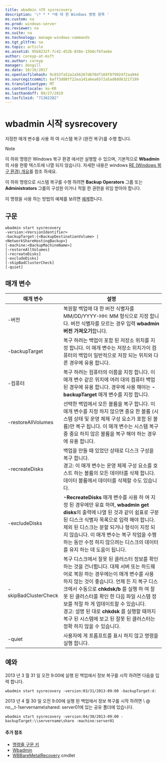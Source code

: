 ```yaml
---
title: wbadmin 시작 sysrecovery
description: '\* * * *에 대 한 Windows 명령 항목 '
ms.custom: na
ms.prod: windows-server
ms.reviewer: na
ms.suite: na
ms.technology: manage-windows-commands
ms.tgt_pltfrm: na
ms.topic: article
ms.assetid: 95b8232f-7c42-452b-838e-15b0cf6faebe
author: coreyp-at-msft
ms.author: coreyp
manager: dongill
ms.date: 10/16/2017
ms.openlocfilehash: 9c653fa52a2a56267d6f0df169f8f9924f2aa94d
ms.sourcegitcommit: 6aff3d88ff22ea141a6ea6572a5ad8dd6321f199
ms.translationtype: MT
ms.contentlocale: ko-KR
ms.lasthandoff: 09/27/2019
ms.locfileid: "71362282"
---
```

# <a name="wbadmin-start-sysrecovery"></a>wbadmin 시작 sysrecovery



지정한 매개 변수를 사용 하 여 시스템 복구 (완전 복구)를 수행 합니다.

> [!NOTE]
> 이 하위 명령은 Windows 복구 환경 에서만 실행할 수 있으며, 기본적으로 **Wbadmin**의 사용 현황 텍스트에 나열 되지 않습니다. 자세한 내용은 windows [RE (Windows 복구 환경) 개요](https://technet.microsoft.com/library/hh825173.aspx)를 참조 하세요.

이 하위 명령으로 시스템 복구를 수행 하려면 **Backup Operators** 그룹 또는 **Administrators** 그룹의 구성원 이거나 적절 한 권한을 위임 받아야 합니다.

이 명령을 사용 하는 방법의 예제를 보려면 [예제](#BKMK_examples)합니다.

## <a name="syntax"></a>구문

```
wbadmin start sysrecovery
-version:<VersionIdentifier>
-backupTarget:{<BackupDestinationVolume> | <NetworkShareHostingBackup>}
[-machine:<BackupMachineName>]
[-restoreAllVolumes]
[-recreateDisks]
[-excludeDisks]
[-skipBadClusterCheck]
[-quiet]
```

## <a name="parameters"></a>매개 변수

|매개 변수|설명|
|---------|-----------|
|-버전|복원할 백업에 대 한 버전 식별자를 MM/DD/YYYY-HH: MM 형식으로 지정 합니다. 버전 식별자를 모르는 경우 입력 **wbadmin 버전 가져오기**합니다.|
|-backupTarget|복구 하려는 백업이 포함 된 저장소 위치를 지정 합니다. 이 매개 변수는 저장소 위치가이 컴퓨터의 백업이 일반적으로 저장 되는 위치와 다른 경우에 유용 합니다.|
|-컴퓨터|복구 하려는 컴퓨터의 이름을 지정 합니다. 이 매개 변수 같은 위치에 여러 대의 컴퓨터 백업 된 경우에 유용 합니다. 경우에 사용 해야는 **-backupTarget** 매개 변수를 지정 합니다.|
|-restoreAllVolumes|선택한 백업에서 모든 볼륨을 복구 합니다. 이 매개 변수를 지정 하지 않으면 중요 한 볼륨 (시스템 상태 및 운영 체제 구성 요소가 포함 된 볼륨)만 복구 됩니다. 이 매개 변수는 시스템 복구 중 중요 하지 않은 볼륨을 복구 해야 하는 경우에 유용 합니다.|
|-recreateDisks|백업을 만들 때 있었던 상태로 디스크 구성을 복구 합니다.</br>경고: 이 매개 변수는 운영 체제 구성 요소를 호스트 하는 볼륨의 모든 데이터를 삭제 합니다. 데이터 볼륨에서 데이터를 삭제할 수도 있습니다.|
|-excludeDisks|**-RecreateDisks** 매개 변수를 사용 하 여 지정 된 경우에만 유효 하며, **wbadmin get disks**의 출력에 나열 된 것과 같이 쉼표로 구분 된 디스크 식별자 목록으로 입력 해야 합니다. 제외 된 디스크는 분할 되거나 형식이 지정 되지 않습니다. 이 매개 변수는 복구 작업을 수행 하는 동안 수정 하지 않으려는 디스크의 데이터를 유지 하는 데 도움이 됩니다.|
|-skipBadClusterCheck|복구 디스크에서 잘못 된 클러스터 정보를 확인 하는 것을 건너뜁니다. 대체 서버 또는 하드웨어로 복원 하는 경우에는이 매개 변수를 사용 하지 않는 것이 좋습니다. 언제 든 지 복구 디스크에서 수동으로 **chkdsk/b** 를 실행 하 여 잘못 된 클러스터를 확인 한 다음 파일 시스템 정보를 적절 하 게 업데이트할 수 있습니다.</br>경고: 설명 된 대로 **chkdsk** 를 실행할 때까지 복구 된 시스템에 보고 된 잘못 된 클러스터는 정확 하지 않을 수 있습니다.|
|-quiet|사용자에 게 프롬프트를 표시 하지 않고 명령을 실행 합니다.|

## <a name="BKMK_examples"></a>예와

2013 년 3 월 31 일 오전 9:00에 실행 된 백업에서 정보 복구를 시작 하려면 다음을 입력 합니다.
```
wbadmin start sysrecovery -version:03/31/2013-09:00 -backupTarget:d:
```
2013 년 4 월 30 일 오전 9:00에 실행 된 백업에서 정보 복구를 시작 하려면 \\ @ no__t-1servername\shared: server01에 있는 공유 폴더에 있습니다.
```
wbadmin start sysrecovery -version:04/30/2013-09:00 -backupTarget:\\servername\share -machine:server01
```

#### <a name="additional-references"></a>추가 참조

-   [명령줄 구문 키](command-line-syntax-key.md)
-   [Wbadmin](wbadmin.md)
-   [WBBareMetalRecovery](https://technet.microsoft.com/library/jj902461.aspx) cmdlet
